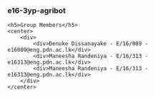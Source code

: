
<!DOCTYPE html>
<html>
<head>
	<title></title>
</head>
<body>
	<h3>e16-3yp-agribot</h3>

	<h5>Group Members</h5>
	<center>
		<div>
			<div>Denuke Dissanayake - E/16/089 - e16089@eng.pdn.ac.lk</div>
			<div>Maneesha Randeniya - E/16/313 - e16313@eng.pdn.ac.lk</div>
			<div>Maneesha Randeniya - E/16/313 - e16313@eng.pdn.ac.lk</div>
		</div>
	</center>
	
</body>
</html>

